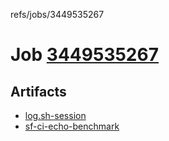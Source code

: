 refs/jobs/3449535267

# Job [3449535267](https://github.com/rokmoln/support-firecloud/runs/3449535267?check_suite_focus=true)

## Artifacts

* [log.sh-session](log.sh-session)
* [sf-ci-echo-benchmark](sf-ci-echo-benchmark)

